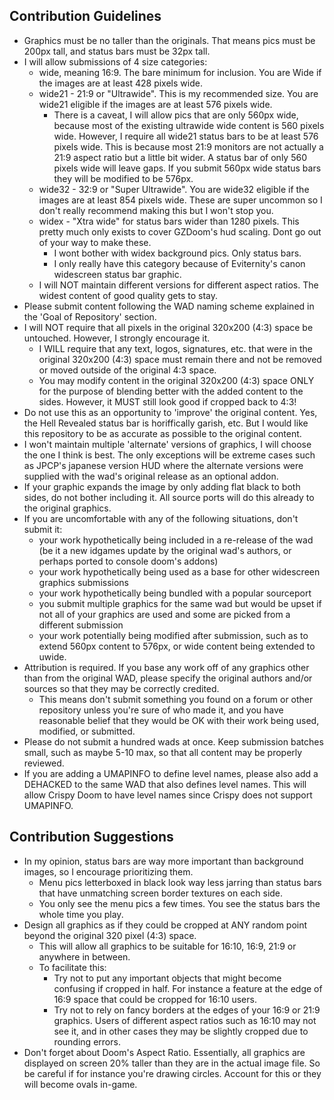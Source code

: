 ## Contribution Guidelines
- Graphics must be no taller than the originals. That means pics must be 200px tall, and status bars must be 32px tall.
- I will allow submissions of 4 size categories:
	- wide, meaning 16:9. The bare minimum for inclusion. You are Wide if the images are at least 428 pixels wide.
	- wide21 - 21:9 or "Ultrawide". This is my recommended size. You are wide21 eligible if the images are at least 576 pixels wide.
		- There is a caveat, I will allow pics that are only 560px wide, because most of the existing ultrawide wide content is 560 pixels wide. However, I require all wide21 status bars to be at least 576 pixels wide. This is because most 21:9 monitors are not actually a 21:9 aspect ratio but a little bit wider. A status bar of only 560 pixels wide will leave gaps. If you submit 560px wide status bars they will be modified to be 576px.
	- wide32 - 32:9 or "Super Ultrawide". You are wide32 eligible if the images are at least 854 pixels wide. These are super uncommon so I don't really recommend making this but I won't stop you.
	- widex - "Xtra wide" for status bars wider than 1280 pixels. This pretty much only exists to cover GZDoom's hud scaling. Dont go out of your way to make these.
		- I wont bother with widex background pics. Only status bars.
		- I only really have this category because of Eviternity's canon widescreen status bar graphic.
	- I will NOT maintain different versions for different aspect ratios. The widest content of good quality gets to stay.
- Please submit content following the WAD naming scheme explained in the 'Goal of Repository' section.
- I will NOT require that all pixels in the original 320x200 (4:3) space be untouched. However, I strongly encourage it.
	- I WILL require that any text, logos, signatures, etc. that were in the original 320x200 (4:3) space must remain there and not be removed or moved outside of the original 4:3 space.
	- You may modify content in the original 320x200 (4:3) space ONLY for the purpose of blending better with the added content to the sides. However, it MUST still look good if cropped back to 4:3!
- Do not use this as an opportunity to 'improve' the original content. Yes, the Hell Revealed status bar is horiffically garish, etc. But I would like this repository to be as accurate as possible to the original content.
- I won't maintain multiple 'alternate' versions of graphics, I will choose the one I think is best. The only exceptions will be extreme cases such as JPCP's japanese version HUD where the alternate versions were supplied with the wad's original release as an optional addon.
- If your graphic expands the image by only adding flat black to both sides, do not bother including it. All source ports will do this already to the original graphics.
- If you are uncomfortable with any of the following situations, don't submit it:
	- your work hypothetically being included in a re-release of the wad (be it a new idgames update by the original wad's authors, or perhaps ported to console doom's addons)
	- your work hypothetically being used as a base for other widescreen graphics submissions
	- your work hypothetically being bundled with a popular sourceport
	- you submit multiple graphics for the same wad but would be upset if not all of your graphics are used and some are picked from a different submission
  - your work potentially being modified after submission, such as to extend 560px content to 576px, or wide content being extended to uwide.
- Attribution is required. If you base any work off of any graphics other than from the original WAD, please specify the original authors and/or sources so that they may be correctly credited.
	- This means don't submit something you found on a forum or other repository unless you're sure of who made it, and you have reasonable belief that they would be OK with their work being used, modified, or submitted.
- Please do not submit a hundred wads at once. Keep submission batches small, such as maybe 5-10 max, so that all content may be properly reviewed.
- If you are adding a UMAPINFO to define level names, please also add a DEHACKED to the same WAD that also defines level names. This will allow Crispy Doom to have level names since Crispy does not support UMAPINFO.


## Contribution Suggestions
- In my opinion, status bars are way more important than background images, so I encourage prioritizing them.
	- Menu pics letterboxed in black look way less jarring than status bars that have unmatching screen border textures on each side.
	- You only see the menu pics a few times. You see the status bars the whole time you play.
- Design all graphics as if they could be cropped at ANY random point beyond the original 320 pixel (4:3) space.
	- This will allow all graphics to be suitable for 16:10, 16:9, 21:9 or anywhere in between. 
	- To facilitate this:
		- Try not to put any important objects that might become confusing if cropped in half. For instance a feature at the edge of 16:9 space that could be cropped for 16:10 users.
		- Try not to rely on fancy borders at the edges of your 16:9 or 21:9 graphics. Users of different aspect ratios such as 16:10 may not see it, and in other cases they may be slightly cropped due to rounding errors.
- Don't forget about Doom's Aspect Ratio. Essentially, all graphics are displayed on screen 20% taller than they are in the actual image file. So be careful if for instance you're drawing circles. Account for this or they will become ovals in-game.
